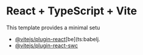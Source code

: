 # React + TypeScript + Vite
This template provides a minimal setu
- [@vitejs/plugin-react](https://github.com/vitejs/vite-plugin-react/blobmain/packgesplgn-ct/E)[be](ts:babelj.
- [@vitejs/plugin-react-swc](https://github.com/vitejs/vite-plugin-react-swc) 
